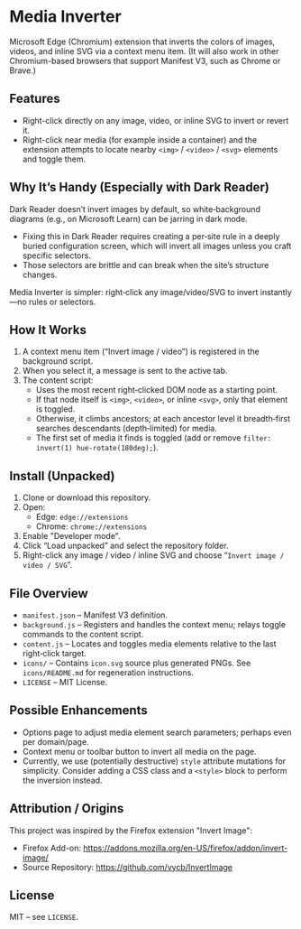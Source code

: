 # Media Inverter

 Microsoft Edge (Chromium) extension that inverts the colors of images, videos, and inline SVG via a context menu item. (It will also work in other Chromium-based browsers that support Manifest V3, such as Chrome or Brave.)

## Features

- Right-click directly on any image, video, or inline SVG to invert or revert it.
- Right-click near media (for example inside a container) and the extension attempts to locate nearby `<img>` / `<video>` / `<svg>` elements and toggle them.

## Why It’s Handy (Especially with Dark Reader)

Dark Reader doesn’t invert images by default, so white‑background diagrams (e.g., on Microsoft Learn) can be jarring in dark mode.

- Fixing this in Dark Reader requires creating a per‑site rule in a deeply buried configuration screen, which will invert all images unless you craft specific selectors.
- Those selectors are brittle and can break when the site’s structure changes.

Media Inverter is simpler: right‑click any image/video/SVG to invert instantly—no rules or selectors.

## How It Works

1. A context menu item (“Invert image / video”) is registered in the background script.
2. When you select it, a message is sent to the active tab.
3. The content script:
   - Uses the most recent right‑clicked DOM node as a starting point.
   - If that node itself is `<img>`, `<video>`, or inline `<svg>`, only that element is toggled.
   - Otherwise, it climbs ancestors; at each ancestor level it breadth‑first searches descendants (depth‑limited) for media.
   - The first set of media it finds is toggled (add or remove `filter: invert(1) hue-rotate(180deg);`).

## Install (Unpacked)

1. Clone or download this repository.
2. Open:
   - Edge: `edge://extensions`
   - Chrome: `chrome://extensions`
3. Enable "Developer mode".
4. Click “Load unpacked” and select the repository folder.
5. Right-click any image / video / inline SVG and choose “`Invert image / video / SVG`”.

## File Overview

- `manifest.json` – Manifest V3 definition.
- `background.js` – Registers and handles the context menu; relays toggle commands to the content script.
- `content.js` – Locates and toggles media elements relative to the last right‑click target.
- `icons/` – Contains `icon.svg` source plus generated PNGs. See `icons/README.md` for regeneration instructions.
- `LICENSE` – MIT License.

## Possible Enhancements

- Options page to adjust media element search parameters; perhaps even per domain/page.
- Context menu or toolbar button to invert all media on the page.
- Currently, we use (potentially destructive) `style` attribute mutations for simplicity. Consider adding a CSS class and a `<style>` block to perform the inversion instead.

## Attribution / Origins

This project was inspired by the Firefox extension "Invert Image":

- Firefox Add-on: <https://addons.mozilla.org/en-US/firefox/addon/invert-image/>
- Source Repository: <https://github.com/vycb/InvertImage>

## License

MIT – see `LICENSE`.

